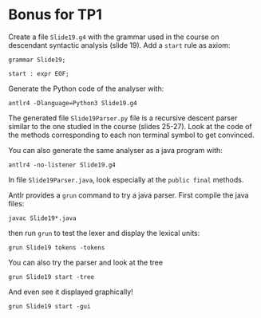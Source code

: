 # Bonus for TP1

Create a file `Slide19.g4` with the grammar used in the course on descendant syntactic analysis (slide 19).  Add a `start` rule as axiom:

```ANTLR4
grammar Slide19;

start : expr EOF;
```


Generate the Python code of the analyser with:

```
antlr4 -Dlanguage=Python3 Slide19.g4
```


The generated file `Slide19Parser.py` file is a recursive descent parser
similar to the one studied in the course (slides 25-27).  Look at the
code of the methods corresponding to each non terminal symbol to get
convinced.

You can also generate the same analyser as a java program with:
```
antlr4 -no-listener Slide19.g4
```


In file `Slide19Parser.java`, look especially at the `public final`
methods.

Antlr provides a `grun` command to try a java parser.  First compile
the java files:

```
javac Slide19*.java
```


then run `grun` to test the lexer and display the lexical units:

```
grun Slide19 tokens -tokens
```


You can also try the parser and look at the tree

```
grun Slide19 start -tree
```


And even see it displayed graphically!

```
grun Slide19 start -gui
```
